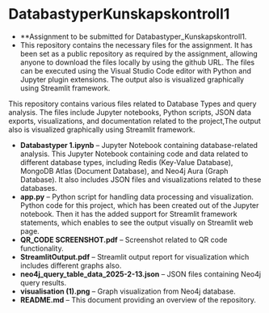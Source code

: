 # DatabastyperKunskapskontroll1
- **Assignment to be submitted for Databastyper_Kunskapskontroll1.
- This repository contains the necessary files for the assignment. It has been set as a public repository as required by the assignment, allowing anyone to download the files locally by using the github URL. The files can be executed using the Visual Studio Code editor with Python and Jupyter plugin extensions. The output also is visualized graphically using Streamlit framework.

This repository contains various files related to Database Types and query analysis. The files include Jupyter notebooks, Python scripts, JSON data exports, visualizations, and documentation related to the project,The output also is visualized graphically using Streamlit framework.

- **Databastyper 1.ipynb** – Jupyter Notebook containing database-related analysis. This Jupyter Notebook containing code and data related to different database types, including Redis (Key-Value Database), MongoDB Atlas (Document Database), and Neo4j Aura (Graph Database). It also includes JSON files and visualizations related to these databases. 
- **app.py** – Python script for handling data processing and visualization. Python code for this project, which has been 
  created out of the Jupyter notebook. Then it has the added support for Streamlit framework statements, which enables to see 
  the output visually on Streamlit web page.  
- **QR_CODE SCREENSHOT.pdf** – Screenshot related to QR code functionality.  
- **StreamlitOutput.pdf** – Streamlit output report for visualization which includes different graphs also. 
- **neo4j_query_table_data_2025-2-13.json** – JSON files containing Neo4j query results.  
- **visualisation (1).png** – Graph visualization from Neo4j database.  
- **README.md** – This document providing an overview of the repository. 
